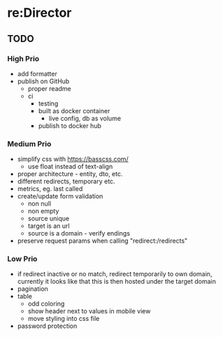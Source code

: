 # re:Director

## TODO

### High Prio

- add formatter
- publish on GitHub
  - proper readme
  - ci
    - testing
    - built as docker container
      - live config, db as volume
    - publish to docker hub

### Medium Prio

- simplify css with https://basscss.com/
  - use float instead of text-align
- proper architecture - entity, dto, etc.
- different redirects, temporary etc.
- metrics, eg. last called
- create/update form validation
  - non null
  - non empty
  - source unique
  - target is an url
  - source is a domain - verify endings
- preserve request params when calling "redirect:/redirects"

### Low Prio

- if redirect inactive or no match, redirect temporarily to own domain, currently it looks like that this is then hosted under the target domain
- pagination
- table
  - odd coloring 
  - show header next to values in mobile view
  - move styling into css file
- password protection